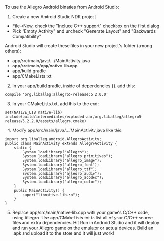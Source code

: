 To use the Allegro Android binaries from Android Studio:

1. Create a new Android Studio NDK project
 * File->New, check the "Include C++ support" checkbox on the first dialog
 * Pick "Empty Activity" and uncheck "Generate Layout" and "Backwards Compatibility"

  Android Studio will create these files in your new project's folder (among others):

 * app/src/main/java/.../MainActivity.java
 * app/src/main/cpp/native-lib.cpp
 * app/build.gradle
 * app/CMakeLists.txt

2. In your app/build.gradle, inside of dependencies {}, add this:

 ```
 compile 'org.liballeg:allegro5-release:5.2.0.0'
 ```
 
3. In your CMakeLists.txt, add this to the end:

 ```
 set(NATIVE_LIB native-lib)
 include(build/intermediates/exploded-aar/org.liballeg/allegro5-release/5.2.2.0/assets/allegro.cmake)
 ```

4. Modify app/src/main/java/.../MainActivity.java like this:

 ```
 import org.liballeg.android.AllegroActivity;
 public class MainActivity extends AllegroActivity {
     static {
         System.loadLibrary("allegro");
         System.loadLibrary("allegro_primitives");
         System.loadLibrary("allegro_image");
         System.loadLibrary("allegro_font");
         System.loadLibrary("allegro_ttf");
         System.loadLibrary("allegro_audio");
         System.loadLibrary("allegro_acodec");
         System.loadLibrary("allegro_color");
     }
     public MainActivity() {
         super("libnative-lib.so");
     }
 }
```

5. Replace app/src/main/native-lib.cpp with your game's C/C++ code, using Allegro. Use app/CMakeLists.txt to list all of your C/C++ source files and extra dependencies. Hit Run in Android Studio and it will
deploy and run your Allegro game on the emulator or actual devices. Build an .apk and upload it to the
store and it will just work!
